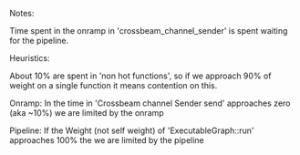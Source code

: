 Notes:



Time spent in the onramp in 'crossbeam_channel_sender'  is spent waiting for the pipeline.



Heuristics:

About 10% are spent in 'non hot functions', so if we approach 90% of weight on a single function it means contention on this.

Onramp: In the time in 'Crossbeam channel Sender send' approaches zero (aka ~10%) we are limited by the onramp

Pipeline: If the Weight (not self weight) of 'ExecutableGraph::run' approaches 100% the we are limited by the pipeline